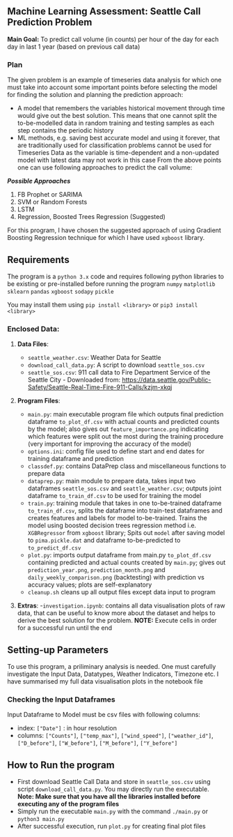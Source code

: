 ## Machine Learning Assessment: Seattle Call Prediction Problem
**Main Goal:** To predict call volume (in counts) per hour of the day for each day in last 1 year (based on previous call data)

### Plan
The given problem is an example of timeseries data analysis for which one must take into account some important points before selecting the model for finding the solution and planning the prediction approach:
 - A model that remembers the variables historical movement through time would give out the best solution. This means that one cannot split the to-be-modelled data in random training and testing samples as each step contains the periodic history
 - ML methods, e.g. saving best accurate model and using it forever, that are traditionally used for classification problems cannot be used for Timeseries Data as the variable is time-dependent and a non-updated model with latest data may not work in this case
From the above points one can use following approaches to predict the call volume:

***Possible Approaches***
1. FB Prophet or SARIMA
3. SVM or Random Forests
3. LSTM
4. Regression, Boosted Trees Regression (Suggested)

For this program, I have chosen the suggested approach of using Gradient Boosting Regression technique for which I have used `xgboost` library.

## Requirements
The program is a `python 3.x` code and requires following python libraries to be existing or pre-installed before running the program
`numpy`
`matplotlib`
`sklearn`
`pandas`
`xgboost`
`sodapy`
`pickle`

You may install them using `pip install <library>` or `pip3 install <library>`
 
### Enclosed Data:

1. **Data Files**:
    - `seattle_weather.csv`: Weather Data for Seattle
    - `download_call_data.py`: A script to download `seattle_sos.csv`
    - `seattle_sos.csv`: 911 call data to Fire Department Service of the Seattle City - Downloaded from: https://data.seattle.gov/Public-Safety/Seattle-Real-Time-Fire-911-Calls/kzjm-xkqj

2. **Program Files**:
    - `main.py`: main executable program file which outputs final prediction dataframe `to_plot_df.csv` with actual counts and predicted counts by the model; also gives out `feature_importance.png` indicating which features were split out the most during the training procedure (very important for improving the accuracy of the model)
    - `options.ini`: config file used to define start and end dates for training dataframe and prediction
    - `classdef.py`: contains DataPrep class and miscellaneous functions to prepare data
    - `dataprep.py`: main module to prepare data, takes input two dataframes `seattle_sos.csv` and `seattle_weather.csv`; outputs joint dataframe `to_train_df.csv` to be used for training the model
    - `train.py`: training module that takes in one to-be-trained dataframe `to_train_df.csv`, splits the dataframe into train-test dataframes and creates features and labels for model to-be-trained. Trains the model using boosted decision trees regression method i.e. `XGBRegressor` from `xgboost` library; Spits out `model` after saving model to `pima.pickle.dat` and dataframe to-be-predicted to `to_predict_df.csv`
    - `plot.py`: imports output dataframe from main.py `to_plot_df.csv` containing predicted and actual counts created by `main.py`; gives out `prediction_year.png`, `prediction_month.png` and `daily_weekly_comparison.png` (backtesting) with prediction vs accuracy values; plots are self-explanatory
    - `cleanup.sh` cleans up all output files except data input to program

3. **Extras**: 
    -`investigation.ipynb`: contains all data visualisation plots of raw data, that can be useful to know more about the dataset and helps to derive the best solution for the problem. **NOTE:** Execute cells in order for a successful run until the end

## Setting-up Parameters
To use this program, a priliminary analysis is needed. One must carefully investigate the Input Data, Datatypes, Weather Indicators, Timezone etc. I have summarised my full data visualisation plots in the notebook file

### Checking the Input Dataframes
Input Dataframe to Model must be csv files with following columns:
- index: `["Date"]` : in hour resolution
- columns: `["Counts"]`, `["temp_max"]`, `["wind_speed"]`, `["weather_id"]`, `["D_before"]`, `["W_before"]`, `["M_before"]`, `["Y_before"]`

## How to Run the program
- First download Seattle Call Data and store in `seattle_sos.csv` using script `download_call_data.py`. You may directly run the executable. **Note: Make sure that you have all the libraries installed before executing any of the program files**
- Simply run the executable `main.py` with the command `./main.py` or `python3 main.py`
- After successful execution, run `plot.py` for creating final plot files
